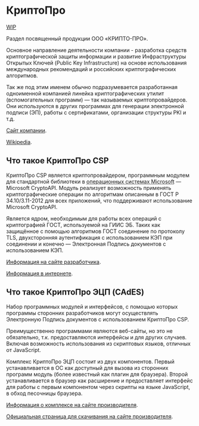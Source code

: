 # КриптоПро

[WIP](../_wip_banner.part.md ':include')

Раздел посвященный продукции ООО &laquo;КРИПТО-ПРО&raquo;.

Основное направление деятельности компании - разработка средств криптографической защиты информации и развитие Инфраструктуры Открытых Ключей (Public Key Infrastructure) на основе использования международных рекомендаций и российских криптографических алгоритмов.

Так же под этим именем обычно подразумевается разработанная одноименной компанией линейка криптографических утилит (вспомогательных программ) — так называемых криптопровайдеров. Они используются в других программах для генерации электронной подписи (ЭП), работы с сертификатами, организации структуры PKI и т.д.

[Сайт компании](https://www.cryptopro.ru/about).

[Wikipedia](https://ru.wikipedia.org/wiki/%D0%9A%D1%80%D0%B8%D0%BF%D1%82%D0%BE%D0%9F%D1%80%D0%BE).

## Что такое КриптоПро CSP

КриптоПро CSP является криптопровайдером, программным модулем для стандартной библиотеки в <abbr title="В других операционных системах используются другие интерфейсы для встраивания">операционных системах Microsoft</abbr> &mdash; Microsoft CryptoAPI. Модуль реализует возможность применять криптографические операции по алгоритмам описанным в ГОСТ Р 34.10/3.11-2012 для всех приложений, что поддерживают использование Microsoft CryptoAPI.

Является ядром, необходимым для работы всех операций с криптографией ГОСТ, используемой на ГИИС ЭБ. Таких как защищённое с помощью алгоритмов ГОСТ соединение по протоколу TLS, двухсторонняя аутентификация с использованием КЭП при соединении и конечно &mdash; Электронная Подпись документов с использованием КЭП.

[Информация на сайте разработчика](https://www.cryptopro.ru/products/csp).

[Информация в интернете](https://taxcom.ru/baza-znaniy/otchetnost/stati/chto-takoe-crypto-pro/).

## Что такое КриптоПро ЭЦП (CAdES)

Набор программных модулей и интерфейсов, с помощью которых программы сторонних разработчиков могут осуществлять Электронную Подпись документов с использованием КриптоПро CSP.

Преимущественно программами являются веб-сайты, но это не обязательно, т.к. предоставляются интерфейсы и для других случаев. Включая возможность использования из скриптовых языков, отличных от JavaScript.

Комплекс КриптоПро ЭЦП состоит из двух компонентов. Первый устанавливается в ОС как доступный для вызова из сторонних программ модуль (более известный как плагин для браузера). Второй устанавливается в браузер как расширение и предоставляет интерфейс для работы с первым компонентом через скрипты на языке JavaScript, в обход песочницы браузера.

[Информация о комплексе на сайте производителя](https://www.cryptopro.ru/products/cades).

[Официальная страница для скачивания на сайте производителя](https://www.cryptopro.ru/products/cades/plugin).

<!-- // code: language=markdown insertSpaces=true tabSize=4 -->
